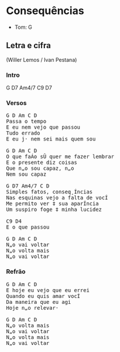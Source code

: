 # Consequências
* Tom: G

## Letra e cifra
(Willer Lemos / Ivan Pestana)

### Intro
G D7 Am4/7 C9 D7
### Versos
<pre>
G D Am C D
Passa o tempo
E eu nem vejo que passou
Tudo errado
E eu j· nem sei mais quem sou

G D Am C D
O que faÁo sÛ quer me fazer lembrar
E o presente diz coisas
Que n„o sou capaz, n„o
Nem sou capaz

G D7 Am4/7 C D
Simples fatos, conseq¸Íncias
Nas esquinas vejo a falta de vocÍ
Me permito ver ‡ sua aparÍncia
Um suspiro foge ‡ minha lucidez

C9 D4
E o que passou

G D Am C D
N„o vai voltar
N„o volta mais
N„o vai voltar
</pre>
### Refrão
<pre>
G D Am C D
E hoje eu vejo que eu errei
Quando eu quis amar vocÍ
Da maneira que eu agi
Hoje n„o relevar·

G D Am C D
N„o volta mais
N„o vai voltar
N„o volta mais
N„o vai voltar
</pre>
